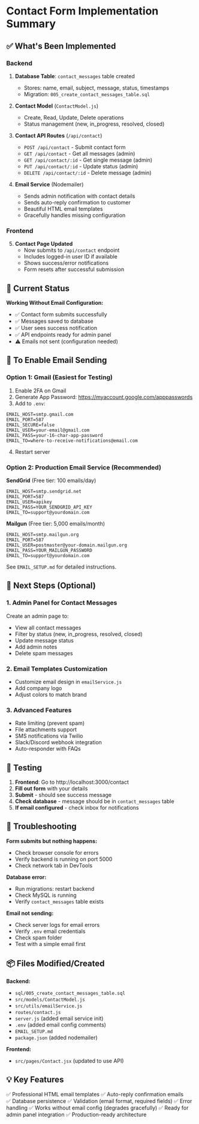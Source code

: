 # Contact Form Implementation Summary

## ✅ What's Been Implemented

### Backend
1. **Database Table**: `contact_messages` table created
   - Stores: name, email, subject, message, status, timestamps
   - Migration: `005_create_contact_messages_table.sql`

2. **Contact Model** (`ContactModel.js`)
   - Create, Read, Update, Delete operations
   - Status management (new, in_progress, resolved, closed)

3. **Contact API Routes** (`/api/contact`)
   - `POST /api/contact` - Submit contact form
   - `GET /api/contact` - Get all messages (admin)
   - `GET /api/contact/:id` - Get single message (admin)
   - `PUT /api/contact/:id` - Update status (admin)
   - `DELETE /api/contact/:id` - Delete message (admin)

4. **Email Service** (Nodemailer)
   - Sends admin notification with contact details
   - Sends auto-reply confirmation to customer
   - Beautiful HTML email templates
   - Gracefully handles missing configuration

### Frontend
5. **Contact Page Updated**
   - Now submits to `/api/contact` endpoint
   - Includes logged-in user ID if available
   - Shows success/error notifications
   - Form resets after successful submission

## 🚀 Current Status

**Working Without Email Configuration:**
- ✅ Contact form submits successfully
- ✅ Messages saved to database
- ✅ User sees success notification
- ✅ API endpoints ready for admin panel
- ⚠️  Emails not sent (configuration needed)

## 📧 To Enable Email Sending

### Option 1: Gmail (Easiest for Testing)

1. Enable 2FA on Gmail
2. Generate App Password: https://myaccount.google.com/apppasswords
3. Add to `.env`:
```env
EMAIL_HOST=smtp.gmail.com
EMAIL_PORT=587
EMAIL_SECURE=false
EMAIL_USER=your-email@gmail.com
EMAIL_PASS=your-16-char-app-password
EMAIL_TO=where-to-receive-notifications@email.com
```
4. Restart server

### Option 2: Production Email Service (Recommended)

**SendGrid** (Free tier: 100 emails/day)
```env
EMAIL_HOST=smtp.sendgrid.net
EMAIL_PORT=587
EMAIL_USER=apikey
EMAIL_PASS=YOUR_SENDGRID_API_KEY
EMAIL_TO=support@yourdomain.com
```

**Mailgun** (Free tier: 5,000 emails/month)
```env
EMAIL_HOST=smtp.mailgun.org
EMAIL_PORT=587
EMAIL_USER=postmaster@your-domain.mailgun.org
EMAIL_PASS=YOUR_MAILGUN_PASSWORD
EMAIL_TO=support@yourdomain.com
```

See `EMAIL_SETUP.md` for detailed instructions.

## 🎯 Next Steps (Optional)

### 1. Admin Panel for Contact Messages
Create an admin page to:
- View all contact messages
- Filter by status (new, in_progress, resolved, closed)
- Update message status
- Add admin notes
- Delete spam messages

### 2. Email Templates Customization
- Customize email design in `emailService.js`
- Add company logo
- Adjust colors to match brand

### 3. Advanced Features
- Rate limiting (prevent spam)
- File attachments support
- SMS notifications via Twilio
- Slack/Discord webhook integration
- Auto-responder with FAQs

## 📝 Testing

1. **Frontend**: Go to http://localhost:3000/contact
2. **Fill out form** with your details
3. **Submit** - should see success message
4. **Check database** - message should be in `contact_messages` table
5. **If email configured** - check inbox for notifications

## 🐛 Troubleshooting

**Form submits but nothing happens:**
- Check browser console for errors
- Verify backend is running on port 5000
- Check network tab in DevTools

**Database error:**
- Run migrations: restart backend
- Check MySQL is running
- Verify `contact_messages` table exists

**Email not sending:**
- Check server logs for email errors
- Verify `.env` email credentials
- Check spam folder
- Test with a simple email first

## 📦 Files Modified/Created

**Backend:**
- `sql/005_create_contact_messages_table.sql`
- `src/models/ContactModel.js`
- `src/utils/emailService.js`
- `routes/contact.js`
- `server.js` (added email service init)
- `.env` (added email config comments)
- `EMAIL_SETUP.md`
- `package.json` (added nodemailer)

**Frontend:**
- `src/pages/Contact.jsx` (updated to use API)

## 💡 Key Features

✅ Professional HTML email templates
✅ Auto-reply confirmation emails  
✅ Database persistence
✅ Validation (email format, required fields)
✅ Error handling
✅ Works without email config (degrades gracefully)
✅ Ready for admin panel integration
✅ Production-ready architecture
